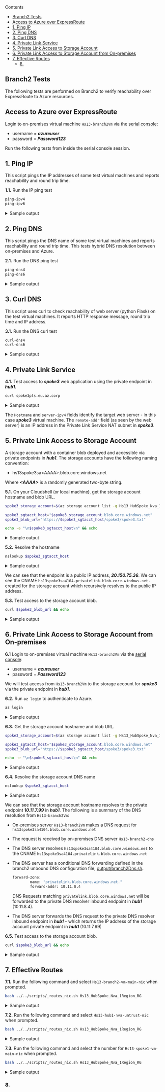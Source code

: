 
Contents
- [Branch2 Tests](#branch2-tests)
- [Access to Azure over ExpressRoute](#access-to-azure-over-expressroute)
- [1. Ping IP](#1-ping-ip)
- [2. Ping DNS](#2-ping-dns)
- [3. Curl DNS](#3-curl-dns)
- [4. Private Link Service](#4-private-link-service)
- [5. Private Link Access to Storage Account](#5-private-link-access-to-storage-account)
- [6. Private Link Access to Storage Account from On-premises](#6-private-link-access-to-storage-account-from-on-premises)
- [7. Effective Routes](#7-effective-routes)
  - [8.](#8)


## Branch2 Tests

The following tests are performed on Branch2 to verify reachability over ExpressRoute to Azure resources.

## Access to Azure over ExpressRoute

Login to on-premises virtual machine `Hs13-branch2Vm` via the [serial console](https://learn.microsoft.com/en-us/troubleshoot/azure/virtual-machines/serial-console-overview#access-serial-console-for-virtual-machines-via-azure-portal):
  - username = ***azureuser***
  - password = ***Password123***

Run the following tests from inside the serial console session.

## 1. Ping IP

This script pings the IP addresses of some test virtual machines and reports reachability and round trip time.

**1.1.** Run the IP ping test

```sh
ping-ipv4
ping-ipv6
```

<details>

<summary>Sample output</summary>

```sh
azureuser@branch2Vm:~$ ping-ipv4

 ping ipv4 ...

branch2  - 10.10.0.5 -NA
branch2  - 10.20.0.5 -OK 0.053 ms
hub1-vm  - 10.11.0.5 -OK 5.701 ms
spoke1   - 10.1.0.5 -OK 5.559 ms
spoke2   - 10.2.0.5 -OK 5.313 ms
internet - icanhazip.com -NA
```

```sh
azureuser@branch2Vm:~$ ping-ipv6

 ping ipv6 ...

branch2  - fd00:db8:10::5 -NA
branch2  - fd00:db8:20::5 -OK 0.041 ms
hub1-vm  - fd00:db8:11::5 -OK 4.286 ms
spoke1   - fd00:db8:1::5 -OK 6.385 ms
spoke2   - fd00:db8:2::5 -OK 4.750 ms
internet - icanhazip.com -OK 1.745 ms
```

</details>
<p>

## 2. Ping DNS

This script pings the DNS name of some test virtual machines and reports reachability and round trip time. This tests hybrid DNS resolution between on-premises and Azure.

**2.1.** Run the DNS ping test

```sh
ping-dns4
ping-dns6
```

<details>

<summary>Sample output</summary>

```sh
azureuser@branch2Vm:~$ ping-dns4

 ping dns ipv4 ...

branch2vm.corp - 10.10.0.5 -NA
branch2vm.corp - 10.20.0.5 -OK 0.042 ms
hub1vm.eu.az.corp - 10.11.0.5 -OK 5.102 ms
spoke1vm.eu.az.corp - 10.1.0.5 -OK 5.899 ms
spoke2vm.eu.az.corp - 10.2.0.5 -OK 4.610 ms
icanhazip.com - 104.16.184.241 -NA
```

```sh
azureuser@branch2Vm:~$ ping-dns6

 ping dns ipv6 ...

branch2vm.corp - fd00:db8:10::5 -NA
branch2vm.corp - fd00:db8:20::5 -OK 0.033 ms
hub1vm.eu.az.corp - fd00:db8:11::5 -OK 5.171 ms
spoke1vm.eu.az.corp - fd00:db8:1::5 -OK 5.398 ms
spoke2vm.eu.az.corp - fd00:db8:2::5 -OK 4.909 ms
icanhazip.com - 2606:4700::6810:b9f1 -OK 2.052 ms
```

</details>
<p>

## 3. Curl DNS

This script uses curl to check reachability of web server (python Flask) on the test virtual machines. It reports HTTP response message, round trip time and IP address.

**3.1.** Run the DNS curl test

```sh
curl-dns4
curl-dns6
```

<details>

<summary>Sample output</summary>

```sh
azureuser@branch2Vm:~$ curl-dns4

 curl dns ipv4 ...

 - branch2vm.corp
200 (0.003380s) - 10.20.0.5 - branch2vm.corp
200 (0.021734s) - 10.11.0.5 - hub1vm.eu.az.corp
200 (0.013847s) - 10.11.7.88 - spoke3pls.eu.az.corp
200 (0.010773s) - 10.1.0.5 - spoke1vm.eu.az.corp
200 (0.012362s) - 10.2.0.5 - spoke2vm.eu.az.corp
200 (0.020949s) - 104.16.184.241 - icanhazip.com
200 (0.036891s) - 10.11.7.99 - https://hs13spoke3sa5466.blob.core.windows.net/spoke3/spoke3.txt
```

```sh
azureuser@branch2Vm:~$ curl-dns6

 curl dns ipv6 ...

 - branch2vm.corp
200 (0.005057s) - fd00:db8:20::5 - branch2vm.corp
200 (0.020939s) - fd00:db8:11::5 - hub1vm.eu.az.corp
000 (0.016459s) -  - spoke3pls.eu.az.corp
200 (0.023080s) - fd00:db8:1::5 - spoke1vm.eu.az.corp
200 (0.023074s) - fd00:db8:2::5 - spoke2vm.eu.az.corp
200 (0.074481s) - 2606:4700::6810:b9f1 - icanhazip.com
000 (0.002315s) -  - https://hs13spoke3sa5466.blob.core.windows.net/spoke3/spoke3.txt
```

</details>
<p>

## 4. Private Link Service

**4.1.** Test access to ***spoke3*** web application using the private endpoint in ***hub1***.

```sh
curl spoke3pls.eu.az.corp
```

<details>

<summary>Sample output</summary>

```sh
azureuser@branch2Vm:~$ curl -4 spoke3pls.eu.az.corp
{
  "app": "SERVER",
  "hostname": "spoke3Vm",
  "server-ipv4": "10.3.0.5",
  "server-ipv6": "fd00:db8:3::5",
  "remote-addr": "10.3.6.4",
  "headers": {
    "host": "spoke3pls.eu.az.corp",
    "user-agent": "curl/7.68.0",
    "accept": "*/*"
  }
}
```

</details>
<p>

The `Hostname` and `server-ipv4` fields identify the target web server - in this case ***spoke3*** virtual machine. The `remote-addr` field (as seen by the web server) is an IP address in the Private Link Service NAT subnet in ***spoke3***.

## 5. Private Link Access to Storage Account

A storage account with a container blob deployed and accessible via private endpoints in ***hub1***. The storage accounts have the following naming convention:

* hs13spoke3sa\<AAAA\>.blob.core.windows.net

Where ***\<AAAA\>*** is a randomly generated two-byte string.

**5.1.** On your Cloudshell (or local machine), get the storage account hostname and blob URL.

```sh
spoke3_storage_account=$(az storage account list -g Hs13_HubSpoke_Nva_1Region_RG --query "[?contains(name, 'hs13spoke3sa')].name" -o tsv)

spoke3_sgtacct_host="$spoke3_storage_account.blob.core.windows.net"
spoke3_blob_url="https://$spoke3_sgtacct_host/spoke3/spoke3.txt"

echo -e "\n$spoke3_sgtacct_host\n" && echo
```

<details>

<summary>Sample output</summary>

```sh
hs13spoke3sa4104.blob.core.windows.net
```

</details>
<p>

**5.2.** Resolve the hostname

```sh
nslookup $spoke3_sgtacct_host
```

<details>

<summary>Sample output</summary>

```sh
3-hub-spoke-nva-single-region$ nslookup $spoke3_sgtacct_host
Server:         8.8.8.8
Address:        8.8.8.8#53

Non-authoritative answer:
hs13spoke3sa4104.blob.core.windows.net  canonical name = hs13spoke3sa4104.privatelink.blob.core.windows.net.
hs13spoke3sa4104.privatelink.blob.core.windows.net      canonical name = blob.db3prdstr19a.store.core.windows.net.
Name:   blob.db3prdstr19a.store.core.windows.net
Address: 20.150.75.36
```

</details>
<p>

We can see that the endpoint is a public IP address, ***20.150.75.36***. We can see the CNAME `hs13spoke3sa4104.privatelink.blob.core.windows.net.` created for the storage account which recursively resolves to the public IP address.

**5.3.** Test access to the storage account blob.

```sh
curl $spoke3_blob_url && echo
```

<details>

<summary>Sample output</summary>

```sh
Hello, World!
```

</details>
<p>

## 6. Private Link Access to Storage Account from On-premises

**6.1** Login to on-premises virtual machine `Hs13-branch2Vm` via the [serial console](https://learn.microsoft.com/en-us/troubleshoot/azure/virtual-machines/serial-console-overview#access-serial-console-for-virtual-machines-via-azure-portal):
  - username = ***azureuser***
  - password = ***Password123***

 We will test access from `Hs13-branch2Vm` to the storage account for ***spoke3*** via the private endpoint in ***hub1***.

**6.2.** Run `az login` to authenticate to Azure.

```sh
az login
```

<details>

<summary>Sample output</summary>

```json
azureuser@branch2Vm:~$ az login --identity
[
  {
    "environmentName": "AzureCloud",
    "homeTenantId": "aaa-bbb-ccc-ddd-eee",
    "id": "xxx-yyy-1234-1234-1234",
    "isDefault": true,
    "managedByTenants": [
      {
        "tenantId": "your-tenant-id"
      }
    ],
    "name": "some-random-name",
    "state": "Enabled",
    "tenantId": "your-tenant-id",
    "user": {
      "assignedIdentityInfo": "MSI",
      "name": "systemAssignedIdentity",
      "type": "servicePrincipal"
    }
  }
]
```

</details>
<p>

**6.3.** Get the storage account hostname and blob URL.

```sh
spoke3_storage_account=$(az storage account list -g Hs13_HubSpoke_Nva_1Region_RG --query "[?contains(name, 'hs13spoke3sa')].name" -o tsv)

spoke3_sgtacct_host="$spoke3_storage_account.blob.core.windows.net"
spoke3_blob_url="https://$spoke3_sgtacct_host/spoke3/spoke3.txt"

echo -e "\n$spoke3_sgtacct_host\n" && echo
```

<details>

<summary>Sample output</summary>

```sh
hs13spoke3sa4104.blob.core.windows.net
```

</details>
<p>

**6.4.** Resolve the storage account DNS name

```sh
nslookup $spoke3_sgtacct_host
```

<details>

<summary>Sample output</summary>

```sh
azureuser@branch2Vm:~$ nslookup $spoke3_sgtacct_host
Server:         127.0.0.53
Address:        127.0.0.53#53

Non-authoritative answer:
hs13spoke3sa4104.blob.core.windows.net  canonical name = hs13spoke3sa4104.privatelink.blob.core.windows.net.
Name:   hs13spoke3sa4104.privatelink.blob.core.windows.net
Address: 10.11.7.99
```

</details>
<p>

We can see that the storage account hostname resolves to the private endpoint ***10.11.7.99*** in ***hub1***. The following is a summary of the DNS resolution from `Hs13-branch2Vm`:

- On-premises server `Hs13-branch2Vm` makes a DNS request for `hs13spoke3sa4104.blob.core.windows.net`
- The request is received by on-premises DNS server `Hs13-branch2-dns`
- The DNS server resolves `hs13spoke3sa4104.blob.core.windows.net` to the CNAME `hs13spoke3sa4104.privatelink.blob.core.windows.net`
- The DNS server has a conditional DNS forwarding defined in the branch2 unbound DNS configuration file, [output/branch2Dns.sh](./output/branch2Dns.sh).

  ```sh
  forward-zone:
          name: "privatelink.blob.core.windows.net."
          forward-addr: 10.11.8.4
  ```

  DNS Requests matching `privatelink.blob.core.windows.net` will be forwarded to the private DNS resolver inbound endpoint in ***hub1*** (10.11.8.4).
- The DNS server forwards the DNS request to the private DNS resolver inbound endpoint in ***hub1*** - which returns the IP address of the storage account private endpoint in ***hub1*** (10.11.7.99)

**6.5.** Test access to the storage account blob.

```sh
curl $spoke3_blob_url && echo
```

<details>

<summary>Sample output</summary>

```sh
Hello, World!
```

</details>
<p>

## 7. Effective Routes

**7.1.** Run the following command and select `Hs13-branch2-vm-main-nic` when prompted.

```sh
bash ../../scripts/_routes_nic.sh Hs13_HubSpoke_Nva_1Region_RG
```

<details>

<summary>Sample output</summary>

```sh
Effective routes for Hs13-branch2-vm-main-nic

Source                 Prefix                 State    NextHopType            NextHopIP
---------------------  ---------------------  -------  ---------------------  ------------
Default                10.20.0.0/20           Active   VnetLocal
Default                10.20.16.0/20          Active   VnetLocal
VirtualNetworkGateway  10.1.0.0/20            Active   VirtualNetworkGateway  10.20.88.110
VirtualNetworkGateway  10.1.0.0/20            Active   VirtualNetworkGateway  10.20.88.111
VirtualNetworkGateway  10.2.0.0/20            Active   VirtualNetworkGateway  10.20.88.110
VirtualNetworkGateway  10.2.0.0/20            Active   VirtualNetworkGateway  10.20.88.111
VirtualNetworkGateway  10.11.0.0/20           Active   VirtualNetworkGateway  10.20.88.110
VirtualNetworkGateway  10.11.0.0/20           Active   VirtualNetworkGateway  10.20.88.111
VirtualNetworkGateway  10.11.16.0/20          Active   VirtualNetworkGateway  10.20.88.110
VirtualNetworkGateway  10.11.16.0/20          Active   VirtualNetworkGateway  10.20.88.111
Default                0.0.0.0/0              Active   Internet
Default                fd00:db8:20::/56       Active   VnetLocal
Default                fd00:db8:20:aa00::/56  Active   VnetLocal
VirtualNetworkGateway  fd00:db8:1::/56        Active   VirtualNetworkGateway  10.20.88.110
VirtualNetworkGateway  fd00:db8:1::/56        Active   VirtualNetworkGateway  10.20.88.111
VirtualNetworkGateway  fd00:db8:2::/56        Active   VirtualNetworkGateway  10.20.88.110
VirtualNetworkGateway  fd00:db8:2::/56        Active   VirtualNetworkGateway  10.20.88.111
VirtualNetworkGateway  fd00:db8:11::/56       Active   VirtualNetworkGateway  10.20.88.110
VirtualNetworkGateway  fd00:db8:11::/56       Active   VirtualNetworkGateway  10.20.88.111
VirtualNetworkGateway  fd00:db8:11:aa00::/56  Active   VirtualNetworkGateway  10.20.88.110
VirtualNetworkGateway  fd00:db8:11:aa00::/56  Active   VirtualNetworkGateway  10.20.88.111
Default                ::/0                   Active   Internet
```

</details>
<p>


**7.2.** Run the following command and select `Hs13-hub1-nva-untrust-nic` when prompted.

```sh
bash ../../scripts/_routes_nic.sh Hs13_HubSpoke_Nva_1Region_RG
```

<details>

<summary>Sample output</summary>

```sh
Effective routes for Hs13-hub1-nva-untrust-nic

Source                 Prefix                 State    NextHopType            NextHopIP
---------------------  ---------------------  -------  ---------------------  ------------
Default                10.11.0.0/20           Active   VnetLocal
Default                10.11.16.0/20          Active   VnetLocal
Default                10.1.0.0/20            Active   VNetPeering
Default                10.2.0.0/20            Active   VNetPeering
VirtualNetworkGateway  10.10.0.0/24           Active   VirtualNetworkGateway  10.11.16.14
VirtualNetworkGateway  10.10.0.0/24           Active   VirtualNetworkGateway  10.11.16.15
VirtualNetworkGateway  10.20.0.0/20           Active   VirtualNetworkGateway  10.20.88.110
VirtualNetworkGateway  10.20.0.0/20           Active   VirtualNetworkGateway  10.20.88.111
VirtualNetworkGateway  10.20.16.0/20          Active   VirtualNetworkGateway  10.20.88.110
VirtualNetworkGateway  10.20.16.0/20          Active   VirtualNetworkGateway  10.20.88.111
Default                0.0.0.0/0              Active   Internet
Default                10.11.7.99/32          Active   InterfaceEndpoint
Default                10.11.7.88/32          Active   InterfaceEndpoint
Default                fd00:db8:11::/56       Active   VnetLocal
Default                fd00:db8:11:aa00::/56  Active   VnetLocal
Default                fd00:db8:1::/56        Active   VNetPeering
Default                fd00:db8:2::/56        Active   VNetPeering
VirtualNetworkGateway  fd00:db8:20:aa00::/56  Active   VirtualNetworkGateway  10.20.88.110
VirtualNetworkGateway  fd00:db8:20:aa00::/56  Active   VirtualNetworkGateway  10.20.88.111
VirtualNetworkGateway  fd00:db8:20::/56       Active   VirtualNetworkGateway  10.20.88.110
VirtualNetworkGateway  fd00:db8:20::/56       Active   VirtualNetworkGateway  10.20.88.111
Default                ::/0                   Active   Internet
```

</details>
<p>

**7.3.** Run the following command and select the number for `Hs13-spoke1-vm-main-nic` when prompted.

```sh
bash ../../scripts/_routes_nic.sh Hs13_HubSpoke_Nva_1Region_RG
```

<details>

<summary>Sample output</summary>

```sh
Effective routes for Hs13-spoke1-vm-main-nic

Source    Prefix                 State    NextHopType        NextHopIP
--------  ---------------------  -------  -----------------  -----------------
Default   10.1.0.0/20            Active   VnetLocal
Default   10.11.16.0/20          Active   VNetPeering
Default   10.11.0.0/20           Invalid  VNetPeering
Default   0.0.0.0/0              Invalid  Internet
User      0.0.0.0/0              Active   VirtualAppliance   10.11.2.99
User      10.11.0.0/20           Active   VirtualAppliance   10.11.2.99
Default   10.11.7.99/32          Active   InterfaceEndpoint
Default   10.11.7.88/32          Active   InterfaceEndpoint
Default   fd00:db8:1::/56        Active   VnetLocal
Default   fd00:db8:11:aa00::/56  Active   VNetPeering
Default   fd00:db8:11::/56       Invalid  VNetPeering
Default   ::/0                   Invalid  Internet
User      fd00:db8:11::/56       Active   VirtualAppliance   fd00:db8:11:2::99
User      ::/0                   Active   VirtualAppliance   fd00:db8:11:2::99
```

</details>
<p>

### 8.

